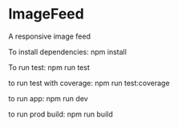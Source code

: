 # ImageFeed
A responsive image feed

To install dependencies: npm install

To run test: npm run test

to run test with coverage:  npm run test:coverage

to run app: npm run dev

to run prod build: npm run build

